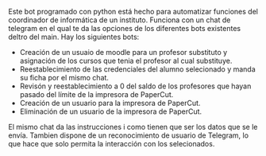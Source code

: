 Este bot programado con python está hecho para automatizar funciones del coordinador de informática de un instituto. Funciona con un chat de telegram en el qual te da 
las opciones de los diferentes bots existentes deltro del main. 
Hay los siguientes bots:
- Creación de un usuaio de moodle para un profesor substituto y asignación de los cursos que tenia el profesor al cual substituye.
- Reestablecimiento de las credenciales del alumno selecionado y manda su ficha por el mismo chat.
- Revisón y reestablecimiento a 0 del saldo de los profesores que hayan pasado del límite de la impresora de PaperCut.
- Creación de un usuario para la impresora de PaperCut.
- Eliminación de un usuario de la impresora de PaperCut.

El mismo chat da las instrucciones i como tienen que ser los datos que se le envía.
Tambien dispone de un reconocimiento de usuario de Telegram, lo que hace que solo permita la interacción con los selecionados. 
